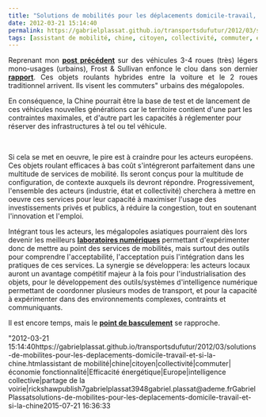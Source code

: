 ```yaml
---
title: "Solutions de mobilités pour les déplacements domicile-travail, Et si la Chine ..."
date: 2012-03-21 15:14:40
permalink: https://gabrielplassat.github.io/transportsdufutur/2012/03/solutions-de-mobilites-pour-les-deplacements-domicile-travail-et-si-la-chine.html
tags: [assistant de mobilité, chine, citoyen, collectivité, commuter, économie fonctionnalité, Efficacité énergétique, Europe, intelligence collective, partage de la voirie, rickshaw]
---
```


<p style="text-align: justify">Reprenant mon <a href="https://gabrielplassat.github.io/transportsdufutur/2012/03/et-si-les-chinois-re-inventaient-aussi-les-modes-de-transports-urbains-lessismore.html" target="_blank"><strong>post précédent</strong></a> sur des véhicules 3-4 roues (très) légers mono-usages (urbains), Frost & Sullivan enfonce le clou dans son dernier <a href="http://www.frost.com/prod/servlet/market-insight-print.pag?docid=256072959" target="_blank"><strong>rapport</strong></a>. Ces objets roulants hybrides entre la voiture et le 2 roues traditionnel arrivent. Ils visent les commuters" urbains des mégalopoles.</p> <p style=""text-align: justify"">En conséquence, la Chine pourrait être la base de test et de lancement de ces véhicules nouvelles générations car le territoire contient d'une part les contraintes maximales, et d'autre part les capacités à réglementer pour réserver des infrastructures à tel ou tel véhicule.</p> <p style=""text-align: justify""><a class=""asset-img-link"" href="https://gabrielplassat.github.io/transportsdufutur/wp-content/uploads/sites/6/old/6a0120a66d2ad4970b0163031abfea970d-800wi.jpg"" rel=""lightbox""><img alt=""Get-data.do"" border=""0"" class=""asset  asset-image at-xid-6a0120a66d2ad4970b0163031abfea970d"" src=""/wp-content/uploads/sites/6/old/6a0120a66d2ad4970b0163031abfea970d-800wi.jpg"" style=""margin-left: automargin-right: auto"" title=""Get-data.do"" /></a> </p>  <!--more-->  <br /> <a class=""asset-img-link"" href="https://gabrielplassat.github.io/transportsdufutur/wp-content/uploads/sites/6/old/6a0120a66d2ad4970b0168e9105d41970c-800wi.jpg"" rel=""lightbox""><img alt=""Get-data.do2"" class=""asset  asset-image at-xid-6a0120a66d2ad4970b0168e9105d41970c"" src=""/wp-content/uploads/sites/6/old/6a0120a66d2ad4970b0168e9105d41970c-500wi.jpg"" style=""margin-left: automargin-right: auto"" title=""Get-data.do2"" /></a><br />Si cela se met en oeuvre, le pire est à craindre pour les acteurs européens. Ces objets roulant efficaces à bas coût s'intégreront parfaitement dans une multitude de services de mobilité. Ils seront conçus pour la multitude de configuration, de contexte auxquels ils devront répondre. Progressivement, l'ensemble des acteurs (industrie, état et collectivité) cherchera à mettre en oeuvre ces services pour leur capacité à maximiser l'usage des investissements privés et publics, à réduire la congestion, tout en soutenant l'innovation et l'emploi. <p style=""text-align: justify"">Intégrant tous les acteurs, les mégalopoles asiatiques pourraient dès lors devenir les meilleurs <a href="https://gabrielplassat.github.io/transportsdufutur/2010/04/du-serious-game-a-la-ville-laboratoire-puis-a-la-ville-living-lab.html"" target=""_blank""><strong>laboratoires numériques</strong></a> permettant d'expérimenter donc de mettre au point des services de mobilités, mais surtout des outils pour comprendre l'acceptabilité, l'acceptation puis l'intégration dans les pratiques de ces services. La synergie se développera: les acteurs locaux auront un avantage compétitif majeur à la fois pour l'industrialisation des objets, pour le développement des outils/systèmes d'intelligence numérique permettant de coordonner plusieurs modes de transport, et pour la capacité à expérimenter dans des environnements complexes, contraints et communiquants.</p> <p style=""text-align: justify"">Il est encore temps, mais le <a href="https://gabrielplassat.github.io/transportsdufutur/2012/01/le-point-de-basculement-automobile-siege-mobile-20-tippingpoint.html"" target=""_blank""><strong>point de basculement</strong></a> se rapproche.</p>"2012-03-21 15:14:40https://gabrielplassat.github.io/transportsdufutur/2012/03/solutions-de-mobilites-pour-les-deplacements-domicile-travail-et-si-la-chine.htmlassistant de mobilité|chine|citoyen|collectivité|commuter|économie fonctionnalité|Efficacité énergétique|Europe|intelligence collective|partage de la voirie|rickshawpublish7gabrielplassat3948gabriel.plassat@ademe.frGabrielPlassatsolutions-de-mobilites-pour-les-deplacements-domicile-travail-et-si-la-chine2015-07-21 16:36:33

